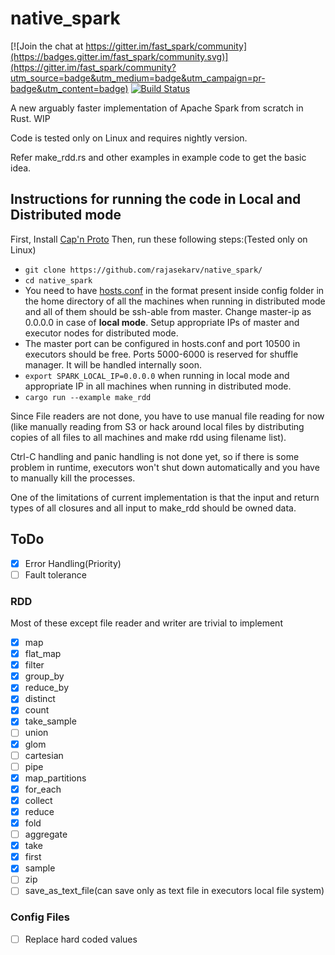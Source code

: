 # native_spark

[![Join the chat at https://gitter.im/fast_spark/community](https://badges.gitter.im/fast_spark/community.svg)](https://gitter.im/fast_spark/community?utm_source=badge&utm_medium=badge&utm_campaign=pr-badge&utm_content=badge)
[![Build Status](https://travis-ci.org/rajasekarv/native_spark.svg?branch=master)](https://travis-ci.org/rajasekarv/native_spark)

A new arguably faster implementation of Apache Spark from scratch in Rust. WIP

Code is tested only on Linux and requires nightly version.

Refer make_rdd.rs and other examples in example code to get the basic idea.

## Instructions for running the code in Local and Distributed mode
First, Install [Cap'n Proto](https://capnproto.org/install.html)
Then, run these following steps:(Tested only on Linux)
* `git clone https://github.com/rajasekarv/native_spark/`
* `cd native_spark`
* You need to have [hosts.conf](https://github.com/rajasekarv/native_spark/blob/master/config_files/hosts.conf) in the format present inside config folder in the home directory of all the machines when running in distributed mode and all of them should be ssh-able from master. Change master-ip as 0.0.0.0 in case of **local mode**. Setup appropriate IPs of master and executor nodes for distributed mode.
* The master port can be configured in hosts.conf and port 10500 in executors should be free. Ports 5000-6000 is reserved for shuffle manager. It will be handled internally soon.
* `export SPARK_LOCAL_IP=0.0.0.0` when running in local mode and appropriate IP in all machines when running in distributed mode.
* `cargo run --example make_rdd`

Since File readers are not done, you have to use manual file reading for now (like manually reading from S3 or hack around local files by distributing copies of all files to all machines and make rdd using filename list).

Ctrl-C handling and panic handling is not done yet, so if there is some problem in runtime, executors won't shut down automatically and you have to manually kill the processes.

One of the limitations of current implementation is that the input and return types of all closures and all input to make_rdd should be owned data.

## ToDo

- [x] Error Handling(Priority)
- [ ] Fault tolerance

### RDD

Most of these except file reader and writer are trivial to implement

- [x] map
- [x] flat_map
- [x] filter
- [x] group_by
- [x] reduce_by
- [x] distinct
- [x] count
- [x] take_sample
- [ ] union
- [x] glom
- [ ] cartesian
- [ ] pipe
- [x] map_partitions
- [x] for_each
- [x] collect
- [x] reduce
- [x] fold
- [ ] aggregate
- [x] take
- [x] first
- [x] sample
- [ ] zip
- [ ] save_as_text_file(can save only as text file in executors local file system)  

### Config Files

- [ ] Replace hard coded values